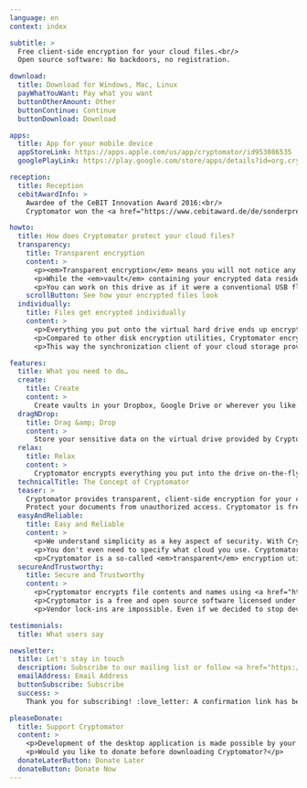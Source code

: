 ```yaml
---
language: en
context: index

subtitle: >
  Free client-side encryption for your cloud files.<br/>
  Open source software: No backdoors, no registration.

download:
  title: Download for Windows, Mac, Linux
  payWhatYouWant: Pay what you want
  buttonOtherAmount: Other
  buttonContinue: Continue
  buttonDownload: Download

apps:
  title: App for your mobile device
  appStoreLink: https://apps.apple.com/us/app/cryptomator/id953086535
  googlePlayLink: https://play.google.com/store/apps/details?id=org.cryptomator&hl=en

reception:
  title: Reception
  cebitAwardInfo: >
    Awardee of the CeBIT Innovation Award 2016:<br/>
    Cryptomator won the <a href="https://www.cebitaward.de/de/sonderpreis-cryptomator-1759.html" target="_blank">Special Award for Usable Security and Privacy</a>.

howto:
  title: How does Cryptomator protect your cloud files?
  transparency:
    title: Transparent encryption
    content: >
      <p><em>Transparent encryption</em> means you will not notice any difference in working with your files.</p>
      <p>While the <em>vault</em> containing your encrypted data resides somewhere in your cloud folder, Cryptomator provides a virtual hard drive through which you can access your files.</p>
      <p>You can work on this drive as if it were a conventional USB flash drive.</p>
    scrollButton: See how your encrypted files look
  individually:
    title: Files get encrypted individually
    content: >
      <p>Everything you put onto the virtual hard drive ends up encrypted in your vault.</p>
      <p>Compared to other disk encryption utilities, Cryptomator encrypts each file individually. So if you edit just a small text file, only the corresponding encrypted file is changed.</p>
      <p>This way the synchronization client of your cloud storage provider knows exactly what needs to be uploaded and what doesn&apos;t.</p>

features:
  title: What you need to do…
  create:
    title: Create
    content: >
      Create vaults in your Dropbox, Google Drive or wherever you like. Assign a passphrase and you're ready to go.
  dragNDrop:
    title: Drag &amp; Drop
    content: >
      Store your sensitive data on the virtual drive provided by Cryptomator. Wasn&apos;t that easy?
  relax:
    title: Relax
    content: >
      Cryptomator encrypts everything you put into the drive on-the-fly. Your cloud is now secure.
  technicalTitle: The Concept of Cryptomator
  teaser: >
    Cryptomator provides transparent, client-side encryption for your cloud.
    Protect your documents from unauthorized access. Cryptomator is free and open source software, so you can rest assured there are no backdoors.
  easyAndReliable:
    title: Easy and Reliable
    content: >
      <p>We understand simplicity as a key aspect of security. With Cryptomator you don't have to deal with accounts, key management, cloud access grants or cipher configurations. Just choose a password and you're ready to go.</p>
      <p>You don't even need to specify what cloud you use. Cryptomator encrypts files and doesn't care where you store them. This makes it a lightweight application, which we believe is a huge benefit for reliability. Complexity would kill security.</p>
      <p>Cryptomator is a so-called <em>transparent</em> encryption utility. This means that you don't have to learn new workflows. Just work with your files as you're used to.</p>
  secureAndTrustworthy:
    title: Secure and Trustworthy
    content: >
      <p>Cryptomator encrypts file contents and names using <a href="https://en.wikipedia.org/wiki/Advanced_Encryption_Standard" target="_blank">AES</a>. Your passphrase is protected against bruteforcing attempts using <a href="https://en.wikipedia.org/wiki/Scrypt" target="_blank">scrypt</a>. Directory structures get obfuscated. The only thing which cannot be encrypted without breaking your cloud synchronization is the modification date of your files.</p>
      <p>Cryptomator is a free and open source software licensed under the GPLv3. This allows anyone to check our code. It is impossible to introduce backdoors for third parties. Also we cannot hide vulnerabilities. And the best thing is: There is no need to trust us, as you can control us!</p>
      <p>Vendor lock-ins are impossible. Even if we decided to stop development: The source code is already cloned by hundreds of other developers. As you don't need an account, you will never stand in front of locked doors.</p>

testimonials:
  title: What users say

newsletter:
  title: Let's stay in touch
  description: Subscribe to our mailing list or follow <a href="https://twitter.com/Cryptomator" target="_blank">@Cryptomator</a> on Twitter.
  emailAddress: Email Address
  buttonSubscribe: Subscribe
  success: >
    Thank you for subscribing! :love_letter: A confirmation link has been sent to your email address.

pleaseDonate:
  title: Support Cryptomator
  content: >
    <p>Development of the desktop application is made possible by your donation.</p>
    <p>Would you like to donate before downloading Cryptomator?</p>
  donateLaterButton: Donate Later
  donateButton: Donate Now
---
```

